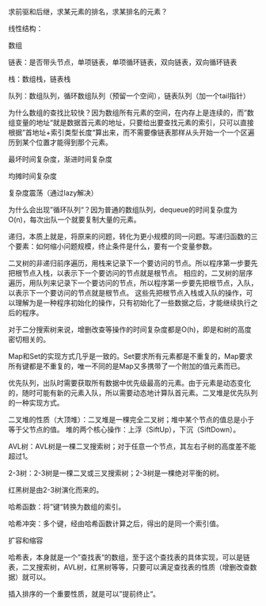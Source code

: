 
求前驱和后继，求某元素的排名，求某排名的元素？







线性结构：

数组

链表：是否带头节点，单项链表，单项循环链表，双向链表，双向循环链表

栈：数组栈，链表栈

队列：数组队列，循环数组队列（预留一个空间），链表队列（加一个tail指针）





为什么数组的查找比较快？因为数组所有元素的空间，在内存上是连续的，而”数组变量的地址“就是数据首元素的地址，只要给出要查找元素的索引，只可以直接根据”首地址+索引类型长度“算出来，而不需要像链表那样从头开始一个一个区遍历到某个位置才能得到那个元素。



最坏时间复杂度，渐进时间复杂度

均摊时间复杂度

复杂度震荡（通过lazy解决）


为什么会出现”循环队列“？因为普通的数组队列，dequeue的时间复杂度为O(n)，每次出队一个就要复制大量的元素。


递归，本质上就是，将原来的问题，转化为更小规模的同一问题。写递归函数的三个要素：如何缩小问题规模，终止条件是什么，要有一个变量参数。


二叉树的非递归前序遍历，用栈来记录下一个要访问的节点。所以程序第一步要先把根节点入栈，以表示下一个要访问的节点就是根节点。
相应的，二叉树的层序遍历，用队列来记录下一个要访问的节点，所以程序第一步要先把根节点，入队，以表示下一个要访问的节点就是根节点。
这些先把根节点入栈或入队的操作，可以理解为是一种程序初始化的操作，只有初始化了一些数据之后，才能继续执行之后的程序。

对于二分搜索树来说，增删改查等操作的时间复杂度都是O(h)，即是和树的高度密切相关的。

Map和Set的实现方式几乎是一致的。Set要求所有元素都是不重复的，Map要求所有键都是不重复的，唯一不同的是Map又多携带了一个附加的值元素而已。

优先队列，出队时需要获取所有数据中优先级最高的元素。由于元素是动态变化的，随时可能有新的元素入队，所以需要动态地计算队首元素。二叉堆是优先队列的一种实现方式。


二叉堆的性质（大顶堆）：二叉堆是一棵完全二叉树；堆中某个节点的值总是小于等于父节点的值。
堆的两个核心操作：上浮（SiftUp），下沉（SiftDown）。

AVL树：AVL树是一棵二叉搜索树；对于任意一个节点，其左右子树的高度差不能超过1。

2-3树：2-3树是一棵二叉或三叉搜索树；2-3树是一棵绝对平衡的树。

红黑树是由2-3树演化而来的。


哈希函数：将”键“转换为数组的索引。

哈希冲突：多个键，经由哈希函数计算之后，得出的是同一个索引值。

扩容和缩容

哈希表，本身就是一个”查找表“的数组，至于这个查找表的具体实现，可以是链表，二叉搜索树，AVL树，红黑树等等，只要可以满足查找表的性质（增删改查数据）就可以。



插入排序的一个重要性质，就是可以”提前终止“。



























































